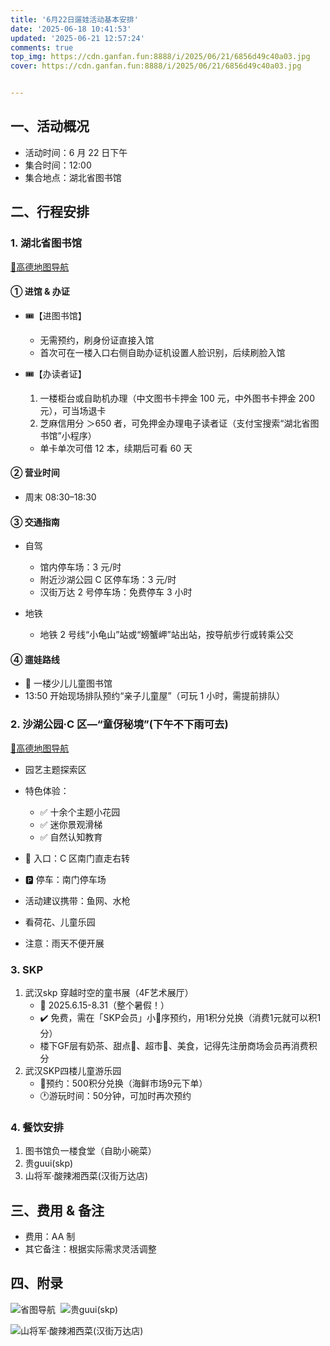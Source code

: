 ```yaml
---
title: '6月22日遛娃活动基本安排'
date: '2025-06-18 10:41:53'
updated: '2025-06-21 12:57:24'
comments: true
top_img: https://cdn.ganfan.fun:8888/i/2025/06/21/6856d49c40a03.jpg
cover: https://cdn.ganfan.fun:8888/i/2025/06/21/6856d49c40a03.jpg


---
```


## 一、活动概况

* 活动时间：6 月 22 日下午
* 集合时间：12:00
* 集合地点：湖北省图书馆

## 二、行程安排

### 1. 湖北省图书馆

[📍高德地图导航](https://uri.amap.com/marker?position=114.305392,30.554675&name=湖北省图书馆停车场&src=mypage&coordinate=gaode&callnative=1)

#### ① 进馆 & 办证

* 🎟️【进图书馆】

  * 无需预约，刷身份证直接入馆
  * 首次可在一楼入口右侧自助办证机设置人脸识别，后续刷脸入馆
* 🎟️【办读者证】

  1. 一楼柜台或自助机办理（中文图书卡押金 100 元，中外图书卡押金 200 元），可当场退卡
  2. 芝麻信用分 ＞650 者，可免押金办理电子读者证（支付宝搜索“湖北省图书馆”小程序）

  * 单卡单次可借 12 本，续期后可看 60 天

#### ② 营业时间

* 周末 08:30–18:30

#### ③ 交通指南

* 自驾

  * 馆内停车场：3 元/时
  * 附近沙湖公园 C 区停车场：3 元/时
  * 汉街万达 2 号停车场：免费停车 3 小时
* 地铁

  * 地铁 2 号线“小龟山”站或“螃蟹岬”站出站，按导航步行或转乘公交


#### ④ 遛娃路线

* 🌟 一楼少儿儿童图书馆
* 13:50 开始现场排队预约“亲子儿童屋”（可玩 1 小时，需提前排队）

### 2. 沙湖公园·C 区—“童伢秘境”(下午不下雨可去)

[📍高德地图导航](https://uri.amap.com/marker?position=114.305392,30.554675&name=沙湖公园c区&src=mypage&coordinate=gaode&callnative=1)

* 园艺主题探索区
* 特色体验：

  * ✅ 十余个主题小花园
  * ✅ 迷你景观滑梯
  * ✅ 自然认知教育
* 📍 入口：C 区南门直走右转
* 🅿️ 停车：南门停车场
* 活动建议携带：鱼网、水枪
* 看荷花、儿童乐园
* 注意：雨天不便开展
  
### 3. SKP
1. 武汉skp 穿越时空的童书展（4F艺术展厅）
   * 📅 2025.6.15-8.31（整个暑假！）
   * ✔️ 免费，需在「SKP会员」小🍊序预约，用1积分兑换（消费1元就可以积1分）
   * 楼下GF层有奶茶、甜点🧁、超市🛒、美食，记得先注册商场会员再消费积分
2. 武汉SKP四楼儿童游乐园
   * 📌预约：500积分兑换（海鲜市场9元下单）
   * 🕐游玩时间：50分钟，可加时再次预约
### 4. 餐饮安排

1. 图书馆负一楼食堂（自助小碗菜）
2. 贵guui(skp)
3. 山将军·酸辣湘西菜(汉街万达店)


## 三、费用 & 备注

* 费用：AA 制
* 其它备注：根据实际需求灵活调整

## 四、附录

![省图导航](https://cdn.ganfan.fun:8888/i/2025/06/21/6856ac57c7c6e.png)
‍
![贵guui(skp)](https://cdn.ganfan.fun:8888/i/2025/06/21/6856bcf2cd5e0.jpg)

![山将军·酸辣湘西菜(汉街万达店)](https://cdn.ganfan.fun:8888/i/2025/06/21/6856bf1da49db.png)

